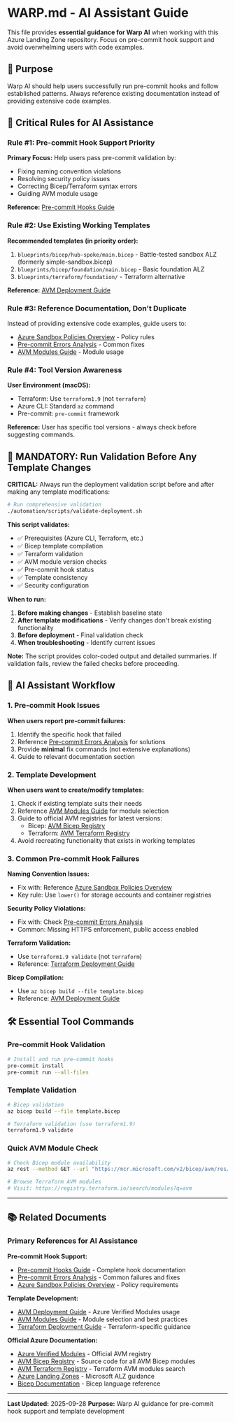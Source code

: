 # WARP.md - AI Assistant Guide

This file provides **essential guidance for Warp AI** when working with this Azure Landing Zone repository. Focus on pre-commit hook support and avoid overwhelming users with code examples.

## 🎯 Purpose

Warp AI should help users successfully run pre-commit hooks and follow established patterns. Always reference existing documentation instead of providing extensive code examples.

## 🚨 Critical Rules for AI Assistance

### Rule #1: Pre-commit Hook Support Priority

**Primary Focus:** Help users pass pre-commit validation by:

- Fixing naming convention violations
- Resolving security policy issues
- Correcting Bicep/Terraform syntax errors
- Guiding AVM module usage

**Reference:** [Pre-commit Hooks Guide](documentation/content/pre-commit-hooks-guide.md)

### Rule #2: Use Existing Working Templates

**Recommended templates (in priority order):**

1. `blueprints/bicep/hub-spoke/main.bicep` - Battle-tested sandbox ALZ (formerly simple-sandbox.bicep)
2. `blueprints/bicep/foundation/main.bicep` - Basic foundation ALZ
3. `blueprints/terraform/foundation/` - Terraform alternative

**Reference:** [AVM Deployment Guide](documentation/content/avm-deployment-guide.md)

### Rule #3: Reference Documentation, Don't Duplicate

Instead of providing extensive code examples, guide users to:

- [Azure Sandbox Policies Overview](documentation/content/azure-sandbox-policies-overview.md) - Policy rules
- [Pre-commit Errors Analysis](documentation/content/pre-commit-errors-analysis.md) - Common fixes
- [AVM Modules Guide](documentation/content/avm-modules-guide.md) - Module usage

### Rule #4: Tool Version Awareness

**User Environment (macOS):**

- Terraform: Use `terraform1.9` (not `terraform`)
- Azure CLI: Standard `az` command
- Pre-commit: `pre-commit` framework

**Reference:** User has specific tool versions - always check before suggesting commands.

## 🊨 MANDATORY: Run Validation Before Any Template Changes

**CRITICAL:** Always run the deployment validation script before and after making any template modifications:

```bash
# Run comprehensive validation
./automation/scripts/validate-deployment.sh
```

**This script validates:**

- ✅ Prerequisites (Azure CLI, Terraform, etc.)
- ✅ Bicep template compilation
- ✅ Terraform validation
- ✅ AVM module version checks
- ✅ Pre-commit hook status
- ✅ Template consistency
- ✅ Security configuration

**When to run:**

1. **Before making changes** - Establish baseline state
2. **After template modifications** - Verify changes don't break existing functionality
3. **Before deployment** - Final validation check
4. **When troubleshooting** - Identify current issues

**Note:** The script provides color-coded output and detailed summaries. If validation fails, review the failed checks before proceeding.

## 🎯 AI Assistant Workflow

### 1. Pre-commit Hook Issues

**When users report pre-commit failures:**

1. Identify the specific hook that failed
2. Reference [Pre-commit Errors Analysis](documentation/content/pre-commit-errors-analysis.md) for solutions
3. Provide **minimal** fix commands (not extensive explanations)
4. Guide to relevant documentation section

### 2. Template Development

**When users want to create/modify templates:**

1. Check if existing template suits their needs
2. Reference [AVM Modules Guide](documentation/content/avm-modules-guide.md) for module selection
3. Guide to official AVM registries for latest versions:
   - Bicep: [AVM Bicep Registry](https://github.com/Azure/bicep-registry-modules)
   - Terraform: [AVM Terraform Registry](https://registry.terraform.io/search/modules?q=avm)
4. Avoid recreating functionality that exists in working templates

### 3. Common Pre-commit Hook Failures

**Naming Convention Issues:**

- Fix with: Reference [Azure Sandbox Policies Overview](documentation/content/azure-sandbox-policies-overview.md)
- Key rule: Use `lower()` for storage accounts and container registries

**Security Policy Violations:**

- Fix with: Check [Pre-commit Errors Analysis](documentation/content/pre-commit-errors-analysis.md)
- Common: Missing HTTPS enforcement, public access enabled

**Terraform Validation:**

- Use `terraform1.9 validate` (not `terraform`)
- Reference: [Terraform Deployment Guide](documentation/content/terraform-deployment-guide.md)

**Bicep Compilation:**

- Use `az bicep build --file template.bicep`
- Reference: [AVM Deployment Guide](documentation/content/avm-deployment-guide.md)

## 🛠️ Essential Tool Commands

### Pre-commit Hook Validation

```bash
# Install and run pre-commit hooks
pre-commit install
pre-commit run --all-files
```

### Template Validation

```bash
# Bicep validation
az bicep build --file template.bicep

# Terraform validation (use terraform1.9)
terraform1.9 validate
```

### Quick AVM Module Check

```bash
# Check Bicep module availability
az rest --method GET --url "https://mcr.microsoft.com/v2/bicep/avm/res/SERVICE/RESOURCE/tags/list" | jq -r '.tags[]' | sort -V | tail -5

# Browse Terraform AVM modules
# Visit: https://registry.terraform.io/search/modules?q=avm
```

---

## 📚 Related Documents

### Primary References for AI Assistance

**Pre-commit Hook Support:**

- [Pre-commit Hooks Guide](documentation/content/pre-commit-hooks-guide.md) - Complete hook documentation
- [Pre-commit Errors Analysis](documentation/content/pre-commit-errors-analysis.md) - Common failures and fixes
- [Azure Sandbox Policies Overview](documentation/content/azure-sandbox-policies-overview.md) - Policy requirements

**Template Development:**

- [AVM Deployment Guide](documentation/content/avm-deployment-guide.md) - Azure Verified Modules usage
- [AVM Modules Guide](documentation/content/avm-modules-guide.md) - Module selection and best practices
- [Terraform Deployment Guide](documentation/content/terraform-deployment-guide.md) - Terraform-specific guidance

**Official Azure Documentation:**

- [Azure Verified Modules](https://azure.github.io/Azure-Verified-Modules/) - Official AVM registry
- [AVM Bicep Registry](https://github.com/Azure/bicep-registry-modules) - Source code for all AVM Bicep modules
- [AVM Terraform Registry](https://registry.terraform.io/search/modules?q=avm) - Terraform AVM modules search
- [Azure Landing Zones](https://docs.microsoft.com/en-us/azure/cloud-adoption-framework/ready/landing-zone/) - Microsoft ALZ guidance
- [Bicep Documentation](https://docs.microsoft.com/en-us/azure/azure-resource-manager/bicep/) - Bicep language reference

---

**Last Updated:** 2025-09-28
**Purpose:** Warp AI guidance for pre-commit hook support and template development
